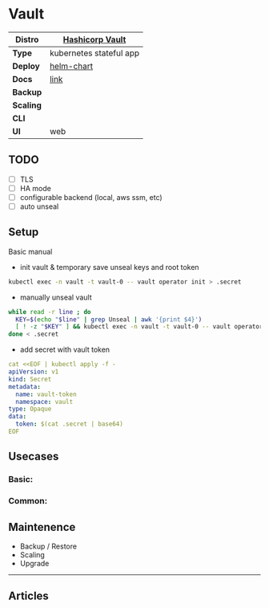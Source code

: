 # Vault

|**Distro**|[Hashicorp Vault](https://developer.hashicorp.com/vault)|
|-|-|
|**Type**|kubernetes stateful app|
|**Deploy**|[helm-chart](https://developer.hashicorp.com/vault/docs/deploy/kubernetes/helm)|
|**Docs**|[link](https://developer.hashicorp.com/vault/docs)|
|**Backup**||
|**Scaling**||
|**CLI**||
|**UI**|web|

## TODO

- [ ] TLS
- [ ] HA mode
- [ ] configurable backend (local, aws ssm, etc)
- [ ] auto unseal

## Setup

Basic manual

- init vault & temporary save unseal keys and root token

```bash
kubectl exec -n vault -t vault-0 -- vault operator init > .secret
```

- manually unseal vault

```bash
while read -r line ; do
  KEY=$(echo "$line" | grep Unseal | awk '{print $4}')
  [ ! -z "$KEY" ] && kubectl exec -n vault -t vault-0 -- vault operator unseal $KEY
done < .secret
```

- add secret with vault token

```yaml
cat <<EOF | kubectl apply -f -
apiVersion: v1
kind: Secret
metadata:
  name: vault-token
  namespace: vault
type: Opaque
data:
  token: $(cat .secret | base64)
EOF
```

## Usecases

### Basic:
### Common:

## Maintenence

- Backup / Restore
- Scaling
- Upgrade

---

## Articles
